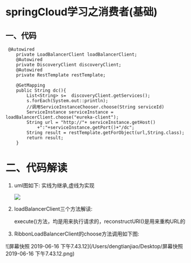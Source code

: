 # springCloud学习之消费者(基础)

## 一、代码

```
 @Autowired
    private LoadBalancerClient loadBalancerClient;
    @Autowired
    private DiscoveryClient discoveryClient;
    @Autowired
    private RestTemplate restTemplate;

    @GetMapping
    public String dc(){
        List<String> s=  discoveryClient.getServices();
        s.forEach(System.out::println);
        //调用ServiceInstanceChooser.choose(String serviceId)
        ServiceInstance serviceInstance = loadBalancerClient.choose("eureka-client");
        String url = "http://"+ serviceInstance.getHost()
        	+":"+serviceInstance.getPort()+"/dc";
        String result = restTemplate.getForObject(url,String.class);
        return result;
    }
```

# 二、代码解读

1. uml图如下: 实线为继承,虚线为实现

   ![](/Users/dengtianjiao/Desktop/LoadBalancerClient.png)

2. loadBalancerClient三个方法解读:

   execute()方法，均是用来执行请求的，reconstructURI()是用来重构URL的

3. RibbonLoadBalancerClient的choose方法调用如下图:

![屏幕快照 2019-06-16 下午7.43.12](/Users/dengtianjiao/Desktop/屏幕快照 2019-06-16 下午7.43.12.png)

